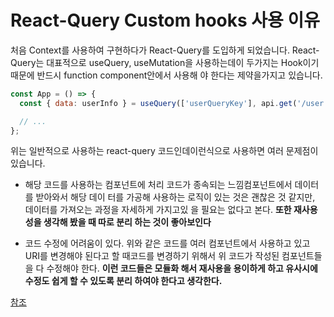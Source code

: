 # React-Query Custom hooks 사용 이유

처음 Context를 사용하여 구현하다가 React-Query를 도입하게 되었습니다. React-Query는 대표적으로
useQuery, useMutation을 사용하는데이 두가지는 Hook이기 때문에 반드시 function component안에서 사용해
야 한다는 제약을가지고 있습니다.

```javascript
const App = () => {
  const { data: userInfo } = useQuery(['userQueryKey'], api.get('/user', { id: 1 }));

  // ...
};
```

위는 일반적으로 사용하는 react-query 코드인데이런식으로 사용하면 여러 문제점이 있습니다.

- 해당 코드를 사용하는 컴포넌트에 처리 코드가 종속되는 느낌컴포넌트에서 데이터를 받아와서 해당 데이
  터를 가공해 사용하는 로직이 있는 것은 괜찮은 것 같지만, 데이터를 가져오는 과정을 자세하게 가지고있
  을 필요는 없다고 본다. **또한 재사용성을 생각해 봤을 때 따로 분리 하는 것이 좋아보인다**

- 코드 수정에 어려움이 있다. 위와 같은 코드를 여러 컴포넌트에서 사용하고 있고 URI를 변경해야 된다고
  할 때코드를 변경하기 위해서 위 코드가 작성된 컴포넌트들을 다 수정해야 한다. **이런 코드들은 모듈화
  해서 재사용을 용이하게 하고 유사시에 수정도 쉽게 할 수 있도록 분리 하여야 한다고 생각한다.**

[참조](https://medium.com/hcleedev/web-react-query-custom-hooks%EB%A1%9C-%EB%8D%94-%EC%9E%98-%EC%82%AC%EC%9A%A9%ED%95%B4%EB%B3%B4%EA%B8%B0-2ea47fb358c3)
